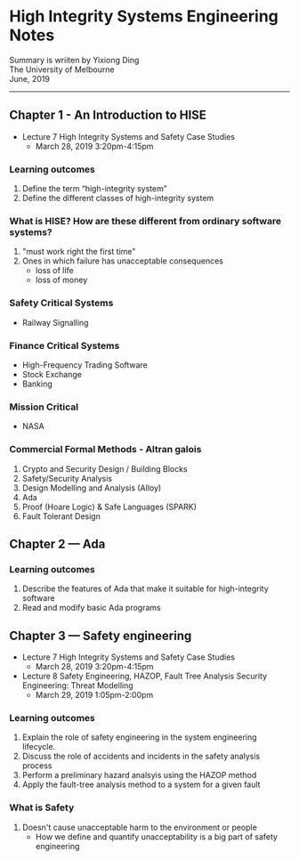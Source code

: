 # High Integrity Systems Engineering Notes

Summary is wriiten by Yixiong Ding  
The University of Melbourne  
June, 2019   
_ _ _

## Chapter 1 - An Introduction to HISE
- Lecture 7 High Integrity Systems and Safety Case Studies
    - March 28, 2019 3:20pm-4:15pm

### Learning outcomes
1. Define the term “high-integrity system”
2. Define the different classes of high-integrity system

### What is HISE? How are these different from ordinary software systems?

1. "must work right the first time"
2. Ones in which failure has unacceptable consequences
    - loss of life
    - loss of money

### Safety Critical Systems
- Railway Signalling

### Finance Critical Systems
- High-Frequency Trading Software
- Stock Exchange
- Banking

### Mission Critical
- NASA

### Commercial Formal Methods - Altran galois
1. Crypto and Security Design / Building Blocks
2. Safety/Security Analysis
3. Design Modelling and Analysis (Alloy)
4. Ada
5. Proof (Hoare Logic) & Safe Languages (SPARK)
6. Fault Tolerant Design

## Chapter 2 — Ada
### Learning outcomes
1. Describe the features of Ada that make it suitable for high-integrity software
2. Read and modify basic Ada programs

## Chapter 3 — Safety engineering
- Lecture 7 High Integrity Systems and Safety Case Studies
    - March 28, 2019 3:20pm-4:15pm
- Lecture 8 Safety Engineering, HAZOP, Fault Tree Analysis Security Engineering: Threat Modelling  
    - March 29, 2019 1:05pm-2:00pm

### Learning outcomes
1. Explain the role of safety engineering in the system engineering lifecycle.
2. Discuss the role of accidents and incidents in the safety analysis process
3. Perform a preliminary hazard analsyis using the HAZOP method
4. Apply the fault-tree analysis method to a system for a given fault

### What is Safety
1. Doesn't cause unacceptable harm to the environment or people
    - How we define and quantify unacceptability is a big part of safety engineering